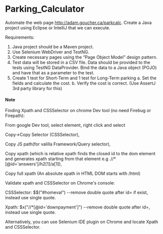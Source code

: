 # Parking_Calculator
Automate the  web page http://adam.goucher.ca/parkcalc.  Create a Java project using Eclipse or IntelliJ that we can execute.  
 
Requirements:
 
1.	Java project should be a Maven project.
2.	Use Selenium WebDriver and TestNG.
3.	Create necessary pages using the “Page Object Model” design pattern.
4.	Test data will be stored in a CSV file.  Data should be provided to the tests using TestNG DataProvider.  Bind the data to a Java object (POJO) and have that as a parameter to the test.
5.	Create 1 test for Short-Term and 1 test for Long-Term parking 
a.	Set the fields and calculate the cost.
b.	Verify the cost is correct. (Use AssertJ 3rd party library for this)

#### Note
Finding Xpath and CSSSelector on chrome Dev tool (no need Firebug or Firepath):

From google Dev tool, select element, right click and select 

Copy->Copy Selector (CSSSelector),

Copy JS path(for valilla Framework/Query selector),

Copy xpath (which is relative xpath finds the closed id to the dom element and generates xpath starting from that element e.g .//*[@id='answers']/h2[1]/a[1]),

Copy full xpath (An absolute xpath in HTML DOM starts with /html)

Validate xpath and CSSSelector on Chrome's console:

CSSSelector: $$("#homeval") --remove double quote after id= if exist, instead use single quote.

Xpath: $x("//*[@id='downpayment']") --remove double quote after id=, instead use single quote.

Alternatively, you can use Selenium IDE plugin on Chrome and locate Xpath and CSSSelector.
